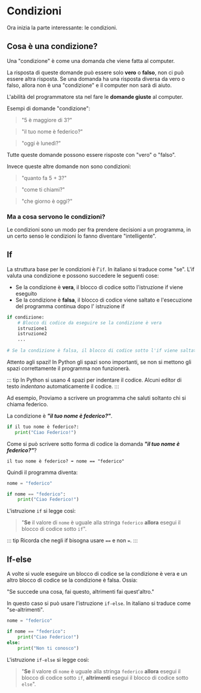# Condizioni

Ora inizia la parte interessante: le condizioni.

## Cosa è una condizione?

Una "condizione" è come una domanda che viene fatta al computer.

La risposta di queste domande può essere solo **vero** o **falso**, non ci può essere altra risposta. Se una domanda ha
una risposta diversa da vero o falso, allora non è una "condizione" e il computer non sarà di aiuto.

L'abilità del programmatore sta nel fare le **domande giuste** al computer.

Esempi di domande "condizione":
> "5 è maggiore di 3?"

> "il tuo nome è federico?"

> "oggi è lunedì?"

Tutte queste domande possono essere risposte con "vero" o "falso".

Invece queste altre domande non sono condizioni:
> "quanto fa 5 + 3?"

> "come ti chiami?"

> "che giorno è oggi?"

### Ma a cosa servono le condizioni?

Le condizioni sono un modo per fra prendere decisioni a un programma, in un certo senso le condizioni lo fanno
diventare "intelligente".

## If

La struttura base per le condizioni è l'`if`. In italiano si traduce come "se". L'if valuta una condizione e possono
succedere le seguenti cose:

- Se la condizione è **vera**, il blocco di codice sotto l'istruzione if viene eseguito
- Se la condizione è **falsa**, il blocco di codice viene saltato e l'esecuzione del programma continua dopo l'
  istruzione if

```python
if condizione:
    # Blocco di codice da eseguire se la condizione è vera
    istruzione1
    istruzione2
    ...
    
# Se la condizione è falsa, il blocco di codice sotto l'if viene saltato
```

Attento agli spazi! In Python gli spazi sono importanti, se non si mettono gli spazi correttamente il programma non
funzionerà.

::: tip
In Python si usano 4 spazi per indentare il codice. Alcuni editor di testo _indentano_ automaticamente il codice.
:::

Ad esempio, Proviamo a scrivere un programma che saluti soltanto chi si chiama federico.

La condizione è **_"il tuo nome è federico?"_**.

```python
if il tuo nome è federico?:
   print("Ciao Federico!")   
```

Come si può scrivere sotto forma di codice la domanda **_"il tuo nome è federico?"_**?

```
il tuo nome è federico? ➡️ nome == "federico"
```

Quindi il programma diventa:

```python
nome = "federico"

if nome == "federico":
    print("Ciao Federico!")
```

L'istruzione `if` si legge così:

> "**Se** il valore di `nome` è uguale alla stringa `federico` **allora** esegui il blocco di codice sotto `if`".

::: tip
Ricorda che negli if bisogna usare `==` e non `=`.
:::

## If-else



A volte si vuole eseguire un blocco di codice se la condizione è vera e un altro blocco di codice se la condizione è
falsa. Ossia:

"Se succede una cosa, fai questo, altrimenti fai quest'altro."

In questo caso si può usare l'istruzione `if-else`. In italiano si traduce come "se-altrimenti".

```python
nome = "federico"

if nome == "federico":
    print("Ciao Federico!")
else:
    print("Non ti conosco")
```

L'istruzione `if-else` si legge così:

> "**Se** il valore di `nome` è uguale alla stringa `federico` **allora** esegui il blocco di codice sotto `if`,
> **altrimenti** esegui il blocco di codice sotto `else`".

